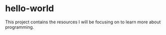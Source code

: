 # hello-world
This project contains the resources I will be focusing on to learn more about programming.
